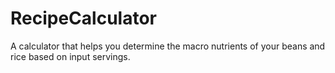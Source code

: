 # RecipeCalculator

A calculator that helps you determine the macro nutrients of your beans and rice based on input servings.

